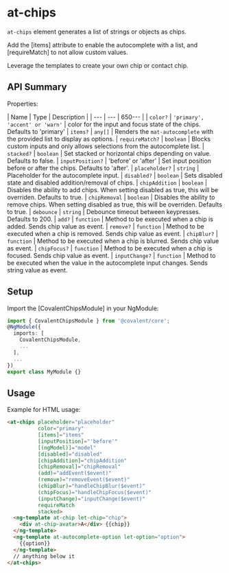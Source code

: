 # at-chips

`at-chips` element generates a list of strings or objects as chips.

Add the [items] attribute to enable the autocomplete with a list, and [requireMatch] to not allow custom values.

Leverage the templates to create your own chip or contact chip.

## API Summary

Properties:

| Name | Type | Description |
| --- | --- | 650--- |
| `color?` | `'primary', 'accent' or 'warn'` | color for the input and focus state of the chips. Defaults to 'primary'
| `items?` | `any[]` | Renders the `mat-autocomplete` with the provided list to display as options.
| `requireMatch?` | `boolean` | Blocks custom inputs and only allows selections from the autocomplete list.
| `stacked?` | `boolean` | Set stacked or horizontal chips depending on value. Defaults to false.
| `inputPosition?` | 'before' or 'after' | Set input position before or after the chips. Defaults to 'after'.
| `placeholder?` | `string` | Placeholder for the autocomplete input.
| `disabled?` | `boolean` | Sets disabled state and disabled addition/removal of chips.
| `chipAddition` | `boolean` | Disables the ability to add chips. When setting disabled as true, this will be overriden. Defaults to true.
| `chipRemoval` | `boolean` | Disables the ability to remove chips. When setting disabled as true, this will be overriden. Defaults to true.
| `debounce` | `string` | Debounce timeout between keypresses. Defaults to 200.
| `add?` | `function` | Method to be executed when a chip is added. Sends chip value as event.
| `remove?` | `function` | Method to be executed when a chip is removed. Sends chip value as event.
| `chipBlur?` | `function` | Method to be executed when a chip is blurred. Sends chip value as event.
| `chipFocus?` | `function` | Method to be executed when a chip is focused. Sends chip value as event.
| `inputChange?` | `function` | Method to be executed when the value in the autocomplete input changes. Sends string value as event.

## Setup

Import the [CovalentChipsModule] in your NgModule:

```typescript
import { CovalentChipsModule } from '@covalent/core';
@NgModule({
  imports: [
    CovalentChipsModule,
    ...
  ],
  ...
})
export class MyModule {}
```

## Usage

Example for HTML usage:

```html
<at-chips placeholder="placeholder"
          color="primary"
          [items]="items"
          [inputPosition]="'before'"
          [(ngModel)]="model"
          [disabled]="disabled" 
          [chipAddition]="chipAddition"
          [chipRemoval]="chipRemoval"
          (add)="addEvent($event)"
          (remove)="removeEvent($event)"
          (chipBlur)="handleChipBlur($event)"
          (chipFocus)="handleChipFocus($event)"
          (inputChange)="inputChange($event)"
          requireMatch
          stacked>
  <ng-template at-chip let-chip="chip">
    <div at-chip-avatar>A</div> {{chip}}
  </ng-template>
  <ng-template at-autocomplete-option let-option="option">
    {{option}}
  </ng-template>
  // anything below it
</at-chips>  
```
